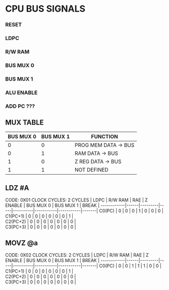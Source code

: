 

# CPU BUS SIGNALS

### RESET
### LDPC
### R/W RAM
### BUS MUX 0
### BUS MUX 1
### ALU ENABLE
### ADD PC ???


## MUX TABLE

BUS MUX 0 | BUS MUX 1 | FUNCTION
----------|-----------|----------|   
0         |     0     |  PROG MEM DATA -> BUS 
0         |     1     |  RAM DATA -> BUS
1         |     0     |  Z REG DATA -> BUS
1         |     1     |  NOT DEFINED

## LDZ #A

CODE: 0X01 
CLOCK CYCLES: 2
CYCLES      | LDPC | R/W RAM | RAE | Z ENABLE | BUS MUX 0 | BUS MUX 1 | BREAK | 
------------|------|---------|-----|----------|-----------|-----------|-------|
C0(PC)      |  0   |    0    |  0  |    1     |      0    |     0     |   0   |   
C1(PC+1)    |  0   |    0    |  0  |    0     |      0    |     0     |   1   |    
C2(PC+2)    |  0   |    0    |  0  |    0     |      0    |     0     |   0   |        
C3(PC+3)    |  0   |    0    |  0  |    0     |      0    |     0     |   0   |

## MOVZ @a

CODE: 0X02 
CLOCK CYCLES: 2
CYCLES      | LDPC | R/W RAM | RAE | Z ENABLE | BUS MUX 0 | BUS MUX 1 | BREAK | 
------------|------|---------|-----|----------|-----------|-----------|-------|
C0(PC)      |  0   |    0    |  1  |    1     |      1    |     0     |   0   |   
C1(PC+1)    |  0   |    0    |  0  |    0     |      0    |     0     |   1   |    
C2(PC+2)    |  0   |    0    |  0  |    0     |      0    |     0     |   0   |        
C3(PC+3)    |  0   |    0    |  0  |    0     |      0    |     0     |   0   |
